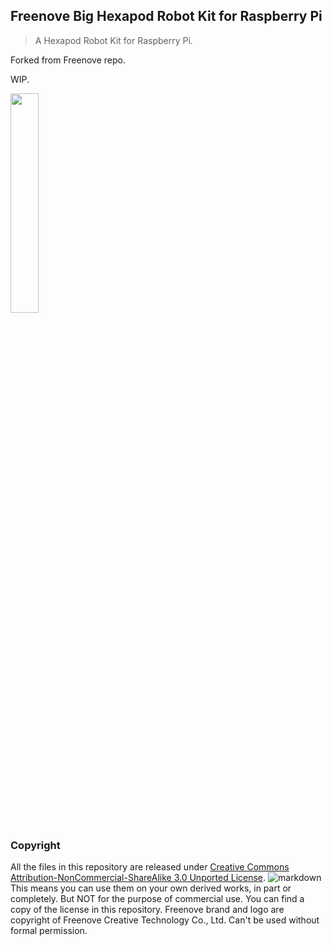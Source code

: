 ## Freenove Big Hexapod Robot Kit for Raspberry Pi

> A Hexapod Robot Kit for Raspberry Pi.

Forked from Freenove repo.

WIP.

<img src='Picture/icon.png' width='30%'/>


### Copyright
All the files in this repository are released under [Creative Commons Attribution-NonCommercial-ShareAlike 3.0 Unported License](http://creativecommons.org/licenses/by-nc-sa/3.0/).
![markdown](https://i.creativecommons.org/l/by-nc-sa/3.0/88x31.png)
This means you can use them on your own derived works, in part or completely. But NOT for the purpose of commercial use.
You can find a copy of the license in this repository.
Freenove brand and logo are copyright of Freenove Creative Technology Co., Ltd. Can't be used without formal permission.